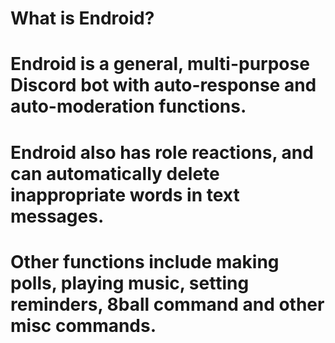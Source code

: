 # What is Endroid?

# Endroid is a general, multi-purpose Discord bot with auto-response and auto-moderation functions.

# Endroid also has role reactions, and can automatically delete inappropriate words in text messages.

# Other functions include making polls, playing music, setting reminders, 8ball command and other misc commands.